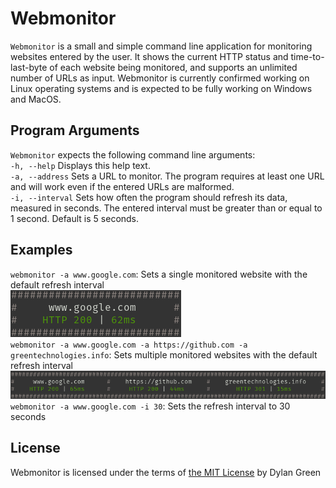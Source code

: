# Webmonitor
`Webmonitor` is a small and simple command line application for monitoring websites 
entered by the user. It shows the current HTTP status and time-to-last-byte of each
website being monitored, and supports an unlimited number of URLs as input. Webmonitor
is currently confirmed working on Linux operating systems and is expected to be fully
working on Windows and MacOS.

## Program Arguments
`Webmonitor` expects the following command line arguments:\
`-h, --help` Displays this help text.\
`-a, --address` Sets a URL to monitor. The program requires at least one URL and will work even if the entered URLs are malformed.\
`-i, --interval` Sets how often the program should refresh its data, measured in seconds. The entered interval must be greater than or equal to 1 second. Default is 5 seconds.

## Examples
`webmonitor -a www.google.com`: Sets a single monitored website with the default refresh interval\
<img src="images/singleURL.png" alt="Terminal Output For Single URL"/>\
`webmonitor -a www.google.com -a https://github.com -a greentechnologies.info`: Sets multiple monitored websites with the default refresh interval\
<img src="images/multipleURLs.png" alt="Terminal Output For Multiple URLs"/>\
`webmonitor -a www.google.com -i 30`: Sets the refresh interval to 30 seconds

## License
Webmonitor is licensed under the terms of [the MIT License](https://github.com/dcgreen115/webmonitor/blob/master/LICENSE) by Dylan Green